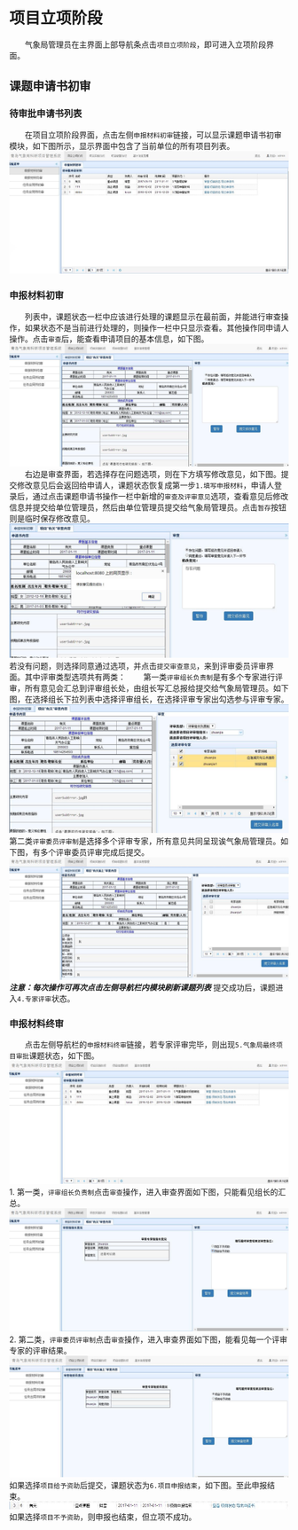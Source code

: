 # 项目立项阶段
　　气象局管理员在主界面上部导航条点击`项目立项阶段`，即可进入立项阶段界面。
## 课题申请书初审
### 待审批申请书列表
　　在项目立项阶段界面，点击左侧`申报材料初审`链接，可以显示课题申请书初审模块，如下图所示，显示界面中包含了当前单位的所有项目列表。
![气象局管理员初审](../images/requisition/adminRequisitionApply.jpg)

### 申报材料初审
　　列表中，课题状态一栏中应该进行处理的课题显示在最前面，并能进行审查操作，如果状态不是当前进行处理的，则操作一栏中只显示查看。其他操作同申请人操作。点击`审查`后，能查看申请项目的基本信息，如下图。
![审查](../images/requisition/adminExame.jpg)   
　　右边是审查界面，若选择存在问题选项，则在下方填写修改意见，如下图。提交修改意见后会返回给申请人，课题状态恢复成第一步`1.填写申报材料`，申请人登录后，通过点击课题申请书操作一栏中新增的`审查及评审意见`选项，查看意见后修改信息并提交给单位管理员，然后由单位管理员提交给气象局管理员。点击`暂存`按钮则是临时保存修改意见。
![提交修改](../images/requisition/adminModify.jpg)
　　若没有问题，则选择同意通过选项，并点击`提交审查意见`，来到评审委员评审界面。其中评审类型选项共有两类：
　　第一类`评审组长负责制`是有多个专家进行评审，所有意见会汇总到评审组长处，由组长写汇总报给提交给气象局管理员。如下图，在选择组长下拉列表中选择评审组长，在选择评审专家出勾选参与评审专家。
![评审组长](../images/requisition/adminJudge.jpg)
　　第二类`评审委员评审制`是选择多个评审专家，所有意见共同呈现诶气象局管理员。如下图，有多个评审委员评审完成后提交。
![评审委员](../images/requisition/adminCommit.jpg)
   ***注意：每次操作可再次点击左侧导航栏内模块刷新课题列表***
   提交成功后，课题进入`4.专家评审`状态。

### 申报材料终审
　　点击左侧导航栏的`申报材料终审`链接，若专家评审完毕，则出现`5.气象局最终项目审批`课题状态，如下图。
![终审](../images/requisition/adminFinal.jpg)
　　1. 第一类，`评审组长负责制`点击`审查`操作，进入审查界面如下图，只能看见组长的汇总。
![组长制结果](../images/requisition/adminFinalAdvice.jpg)
　　
　　2. 第二类，`评审委员评审制`点击`审查`操作，进入审查界面如下图，能看见每一个评审专家的评审结果。
![委员制结果](../images/requisition/adminCommitAdvice.jpg)
　　如果选择`项目给予资助`后提交，课题状态为`6.项目申报结束`，如下图。至此申报结束。
![申报成功](../images/requisition/adminSuccess.jpg)  
    如果选择`项目不予资助`，则申报也结束，但立项不成功。
